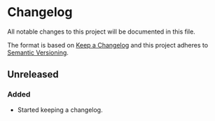 # Changelog
All notable changes to this project will be documented in this file.

The format is based on [Keep a Changelog][keepachangelog] and this project
adheres to [Semantic Versioning][semver].

## Unreleased
### Added
- Started keeping a changelog.


[keepachangelog]: http://keepachangelog.com/en/1.0.0/
[semver]: http://semver.org/spec/v2.0.0.html
